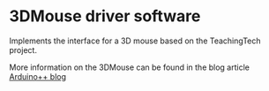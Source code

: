 # 3DMouse driver software

Implements the interface for a 3D mouse based on the TeachingTech project.

More information on the 3DMouse can be found in the blog article [Arduino++ blog](https://arduinoplusplus.wordpress.com/2024/06/17/diy-3d-mouse/)
